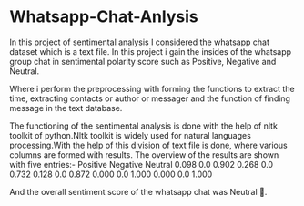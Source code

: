 # Whatsapp-Chat-Anlysis

In this project of sentimental analysis I considered the whatsapp chat dataset which is a text file.
In this project i gain the insides of the whatsapp group chat in sentimental polarity score such as Positive, Negative and Neutral.

Where i perform the preprocessing with forming the functions to extract the time, extracting contacts or author or messager and the function of finding message in the text database.

The functioning of the sentimental analysis is done with the help of nltk toolkit of python.Nltk toolkit is widely used for natural languages processing.With the help of this division of text file is done, where various columns are formed with results. 
The overview of the results are shown with five entries:-
Positive  Negative  Neutral
0.098       0.0     0.902
0.268       0.0     0.732
0.128       0.0     0.872
0.000       0.0     1.000
0.000       0.0     1.000

And the overall sentiment score of the whatsapp chat was Neutral 🙂.
